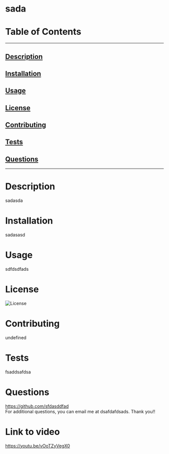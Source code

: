 # sada
# Table of Contents 
---------------------------------------
## [Description](#description)
## [Installation](#installation)
## [Usage](#usage)
## [License](#license)
## [Contributing](#contributing)
## [Tests](#tests)
## [Questions](#questions)
-----------------------------------
# Description 
sadasda

# Installation 
sadasasd

# Usage 
sdfdsdfads

# License 
![License](https://img.shields.io/badge/license-MIT-blue.svg)

# Contributing
undefined

# Tests
fsaddsafdsa

# Questions
https://github.com/sfdasddfad
<br>
For additional questions, you can email me at dsafdafdsads. Thank you!!

# Link to video
https://youtu.be/vOoTZyVegX0

